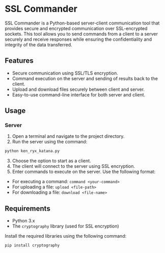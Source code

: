 # SSL Commander

SSL Commander is a Python-based server-client communication tool that provides secure and encrypted communication over SSL-encrypted sockets. This tool allows you to send commands from a client to a server securely and receive responses while ensuring the confidentiality and integrity of the data transferred.

## Features

- Secure communication using SSL/TLS encryption.
- Command execution on the server and sending of results back to the client.
- Upload and download files securely between client and server.
- Easy-to-use command-line interface for both server and client.

## Usage

### Server

1. Open a terminal and navigate to the project directory.
2. Run the server using the command:

``` python
python ken_ryx_katana.py
```

3. Choose the option to start as a client.
4. The client will connect to the server using SSL encryption.
5. Enter commands to execute on the server. Use the following format:
- For executing a command: `command <your-command>`
- For uploading a file: `upload <file-path>`
- For downloading a file: `download <file-name>`

## Requirements

- Python 3.x
- The `cryptography` library (used for SSL encryption)

Install the required libraries using the following command:
``` bash
pip install cryptography
```
